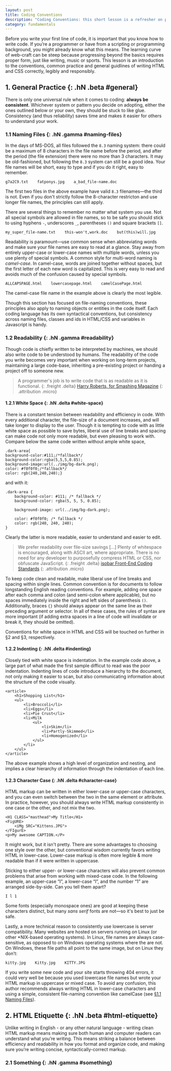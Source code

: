 ```yaml
---
layout: post
title: Coding Conventions
description: "Coding Conventions: this short lesson is a refresher on programming etiquette and common practice. Web-Craft is an online curriculum written to help design students become fluent with the web."
category: fundamentals
---
```


Before you write your first line of code, it is important that you know how to write code. If you’re a programmer or have from a scripting or programming background, you might already know what this means. The learning curve of web-craft can be steep because progressing beyond the basics requires proper form, just like writing, music or sports. This lesson is an introduction to the conventions, common practice and general guidlines of writing HTML and CSS correctly, legibly and responsibly.

<!-- more start -->
   
## 1. General Practice {: .hN .beta #general}

There is only one universal rule when it comes to coding: **always be consistent**. Whichever system or pattern you decide on adopting, either the ones outlined below or your own, they should be stuck to like glue. Consistency (and thus reliability) saves time and makes it easier for others to understand your work.

### 1.1 Naming Files {: .hN .gamma #naming-files}

In the days of MS-DOS, all files followed the `8.3` naming system: there could be a maximum of 8 characters in the file name before the period, and after the period (the file extension) there were no more than 3 characters. It may be old-fashioned, but following the `8.3` system can still be a good idea. Your file names will be short, easy to type and if you do it right, easy to remember.

	g7a2C9.txt    fatponys.jpg    a_bad_file-name.doc

The first two files in the above example have valid `8.3` filenames&mdash;the third is not. Even if you don't strictly follow the 8-character restricton and use longer file names, the principles can still apply.

There are several things to remember no matter what system you use. Not all special symbols are allowed in file names, so to be safe you should stick to using hyphens `-`, underscores `_`, parentheses `()` and square brackets `[]`.

	my_super_file-name.txt    this-won't,work.doc    but(this)will.jpg

Readability is paramount&mdash;use common sense when abbreviating words and make sure your file names are easy to read at a glance. Stay away from entirely upper-case or lower-case names with multiple words, unless you use plenty of special symbols. A common style for multi-word naming is _camel-case_. In camel-case, words are joined together without spaces, but the first letter of each new word is capitalized. This is very easy to read and avoids much of the confusion caused by special symbols.

	ALLCAPSPAGE.html    lowercasepage.html    camelCasePage.html
	
The camel-case file name in the example above is clearly the most legible.

Though this section has focused on file-naming conventions, these principles also apply to naming objects or entities in the code itself. Each coding language has its own syntactical conventions, but consistency across naming files, classes and ids in HTML/CSS and variables in Javascript is handy.


### 1.2 Readability {: .hN .gamma #readability}

Though code is chiefly written to be interpreted by machines, we should also write code to be understood by humans. The readability of the code you write becomes very important when working on long-term projects, maintaining a large code-base, inheriting a pre-existing project or handing a project off to someone new.

> A programmer's job is to write code that is as readable as it is functional.
> {: .freight .delta}
> [Harry Roberts, for Smashing Magazine](http://coding.smashingmagazine.com/2011/08/26/writing-css-for-others/)
> {: .attribution .micro}


#### 1.2.1 White Space {: .hN .delta #white-space}

There is a constant tension between readability and efficiency in code. With every additional character, the file-size of a document increases, and will take longer to display to the user. Though it is tempting to code with as little white space as possible to save bytes, liberal use of line breaks and spacing can make code not only more readable, but even pleasing to work with. Compare below the same code written without ample white space,

	.dark-area{
	background-color:#111;/*fallback*/
	background-color:rgba(5,5,5,0.85);
	background-image:url(../img/bg-dark.png);
	color: #f0f0f0;/*fallback*/
	color: rgb(240,240,240);}

and with it:

	.dark-area {
		background-color: #111; /* fallback */
		background-color: rgba(5, 5, 5, 0.85);
		
		background-image: url(../img/bg-dark.png);
		
		color: #f0f0f0; /* fallback */
		color: rgb(240, 240, 240);
	}
	
Clearly the latter is more readable, easier to understand and easier to edit. 

> We prefer readability over file-size savings \[…] Plenty of whitespace is encouraged, along with ASCII art, where appropriate. There is no need for any developer to purposefully compress HTML or CSS, nor obfuscate JavaScript.
> {: .freight .delta}
> [isobar Front-End Coding Standards](http://na.isobar.com/standards)
> {: .attribution .micro}

To keep code clean and readable, make liberal use of line breaks and spacing within single lines. Common convention is for documents to follow longstanding English reading conventions. For example, adding one space after each comma and colon (and semi-colon where applicable), but no spaces immediately inside the right and left sides of parenthesis `()`. Additionally, braces `{}` should always appear on the same line as their preceding argument or selector. In all of these cases, the rules of syntax are more important (if adding extra spaces in a line of code will invalidate or break it, they should be omitted).

Conventions for white space in HTML and CSS will be touched on further in §2 and §3, respectively.


#### 1.2.2 Indenting {: .hN .delta #indenting}

Closely tied with white space is indentation. In the example code above, a large part of what made the first sample difficut to read was the poor indentation. Indenting lines of code introduce a hierarchy to the document, not only making it easier to scan, but also communicating information about the structure of the code visually.

	<article>
		<h1>Shopping List</h1>
		<ul>
			<li>Broccoli</li>
			<li>Eggs</li>
			<li>Pie Crust</li>
			<li>Milk
				<ul>
					<li>Skim</li>
					<li>Partly-Skimmed</li>
					<li>Homogenized</li>
				</ul>
			</li>
		</ul>
	</article>

The above example shows a high level of organization and nesting, and implies a clear hierarchy of information through the indentation of each line.

#### 1.2.3 Character Case {: .hN .delta #character-case}

HTML markup can be written in either lower-case or upper-case characters, and you can even switch between the two in the same element or attribute. In practice, however, you should always write HTML markup consistently in one case or the other, and not mix the two.

	<H1 CLASS="masthead">My Title</H1>
	<FigURE>
	    <iMg SRC="Kittens.JPG">
	</FIgurE>
	<p>My awesome CAPTION.</P>

It might work, but it isn't pretty. There are some advantages to choosing one style over the other, but conventional wisdom currently favors writing HTML in lower-case. Lower-case markup is often more legible & more readable than if it were written in uppercase.

Sticking to either upper- or lower-case characters will also prevent common problems that arise from working with mixed-case code. In the following example, an upper-case “I”, a lower-case “l”, and the number “1” are arranged side-by-side. Can you tell them apart?

	I l 1
	
Some fonts (especially monospace ones) are good at keeping these characters distinct, but many _sans serif_ fonts are not&mdash;so it's best to just be safe.
  
Lastly, a more technical reason to consistently use lowercase is server compatibility. Many websites are hosted on servers running on Linux (or other \*NIX-based operating systems). In Linux, file names are always case-sensitive, as opposed to on Windows operating systems where the are not. On Windows, these file paths all point to the same image, but on Linux they don’t:

	kitty.jpg    Kitty.jpg    KITTY.JPG
	
If you write some new code and your site starts throwing 404 errors, it could very well be because you used lowercase file names but wrote your HTML markup in uppercase or mixed case. To avoid any confusion, this author recommends always writing HTML in lower-case characters and using a simple, consistent file-naming convention like camelCase (see [§1.1 Naming Files](#naming-files)).



## 2. HTML Etiquette {: .hN .beta #html-etiquette}

Unlike writing in English - or any other natural language - writing clean HTML markup means making sure both human and computer readers can understand what you’re writing. This means striking a balance between efficiency and readability in how you format and organize code, and making sure you’re writing concise, syntactically-correct markup.


### 2.1 Something {: .hN .gamma #something}


<!-- more end -->